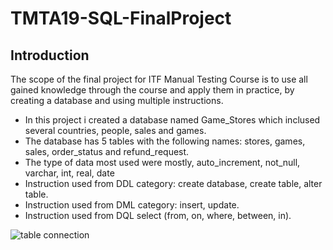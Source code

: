 # TMTA19-SQL-FinalProject


## Introduction

The scope of the final project for ITF Manual Testing Course is to use all gained knowledge through the course and apply them in practice, by creating a database and using multiple instructions.


- In this project i created a database named Game_Stores which inclused several countries, people, sales and games.
- The database has 5 tables with the following names: stores, games, sales, order_status and refund_request.
- The type of data most used were mostly, auto_increment, not_null, varchar, int, real, date
- Instruction used from DDL category: create database, create table, alter table.
- Instruction used from DML category: insert, update.
- Instruction used from DQL select (from, on, where, between, in).


![table connection](https://github.com/user-attachments/assets/cec289f6-0c06-443d-b935-8c4e2440643f)
